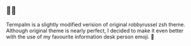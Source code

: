 ## 🤦‍♀️

Termpalm is a slightly modified verision of original robbyrussel zsh theme.
Although original theme is nearly perfect, I decided to make it even better with
the use of my favourite information desk person emoji. 💁



